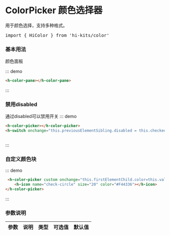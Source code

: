 # ColorPicker 颜色选择器

用于颜色选择，支持多种格式。
<pre class="language-ts">
import { HiColor } from 'hi-kits/color'
</pre>


### 基本用法

颜色面板

::: demo
```html
<h-color-pane></h-color-pane>

```
:::

### 禁用disabled 

通过disabled可以禁用开关
::: demo
```html
<h-color-picker></h-color-picker>
<h-switch onchange="this.previousElementSibling.disabled = this.checked"></h-switch>
                    
```
:::

### 自定义颜色块 


::: demo
```html
 <h-color-picker custom onchange="this.firstElementChild.color=this.value">
    <h-icon name="check-circle" size="20" color="#F44336"></h-icon>
</h-color-picker>
```
:::
### 参数说明

|参数|说明|类型|可选值|默认值
|:--|:--|:--|:-----|:---